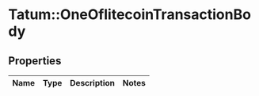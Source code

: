 # Tatum::OneOflitecoinTransactionBody

## Properties
Name | Type | Description | Notes
------------ | ------------- | ------------- | -------------

